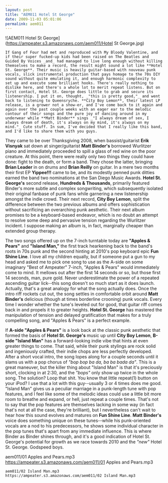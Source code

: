 ```yaml
---
layout: post
title: "AEM011 Hotel St George"
date: 2009-11-03 05:01:06
permalink: aem011
---
```

![AEM011 Hotel St George](https://ampeater.s3.amazonaws.com/aem011/Hotel St George.jpg)

    If Gang of Four had met and reproduced with My Bloody Valentine, and if their super fucked-up kids had been raised on The Beatles and Guided By Voices _and_ had managed to live long enough without killing themselves to make a record, the result might sound a lot like **Hotel St. George**. Their music is heavily guitar-based with nouveau punk vocals, slick instrumental production that pays homage to the 70s DIY sound without quite emulating it, and enough harmonic complexity to set up and execute some brilliant hooks. There's really nothing to dislike here, and there's a whole lot to merit repeat listens. But on first contact, Hotel St. George does little to grab and secure its listenership. I put it on, thought, _"this is pretty good,"_ and went back to listening to Queensryche. **City Boy Lemon**, their latest LP release, is a grower not a show-er, and I've come back to it again and again over the past couple weeks with an eager ear to the melodic contour of their songs and the pure joy of dancing around in my underwear while **Matt Binder** sings _"I always dream of sex, I always dream of death, it's always on my mind, it's always on my mind."_ Cute stuff. In sum, I've decided that I really like this band, and I'd like to share them with you guys.

They came to be over Thanksgiving 2008, when bassist/guitarist **Erik Visnyak** sat down at singer/guitarist **Matt Binder's** borrowed Wurlitzer piano and immediately proceeded to spill a glass of red wine on the poor creature. At this point, there were really only two things they could have done: fight to the death, or form a band. They chose the latter, bringing **Brian Leader** in on drums and **Brian Reilly** on guitar. In a mere two months their first EP **Yippee!!!** came to be, and its modestly penned punk ditties earned the band two nominations at the San Diego Music Awards. **Hotel St. George's** second release, **Hundreds & Thousands**, primarily featured Binder's more subtle and complex songwriting, which subsequently isolated their original fanbase of punk fans while garnering a new listenership amongst the indie crowd. Their next record, **City Boy Lemon**, split the difference between the two previous albums and offers sophistication without sacrificing an overarching punk aesthetic. Their next album promises to be a keyboard-based endeavor, which is no doubt an attempt to resolve some deep and pervasive tension regarding the Wurlitzer incident. I suppose making an album is, in fact, marginally cheaper than extended group therapy.

The two songs offered up on the 7-inch turntable today are **"Apples & Pears"** and **"Island Man,"** the first track hearkening back to the band's roots in 70s punk and the second hinting at 2010's pop keyboard epic **Fun Shine Line**. I love all my children equally, but if someone put a gun to my head and asked me to pick one song to use as the A-side on some imaginary "Best of Ampeater" 7-inch, "Apples & Pears" would immediately come to mind. It mellows out after the first 14 seconds or so, but those first 14 seconds, man, pure gold. Never underestimate the power of a repeated ascending guitar lick--this song doesn't so much start as it does launch. Actually, that's a great analogy for what the song actually does. Once the intro riff rockets cut out, the song settles in comfortable orbit around **Matt Binder's** delicious (though at times borderline crooning) punk vocals. Every time I wonder whether the tune's leveled out for good, that guitar riff comes back in and propels it to greater heights. **Hotel St. George** has mastered the manipulation of tension and delayed gratification that makes for a truly compelling song, and "Apples & Pears" is a perfect example.

If **A-side "Apples & Pears"** is a look back at the classic punk aesthetic that formed the basis of **Hotel St. George's** music up until **City Boy Lemon**, **B-side "Island Man"** has a forward-looking indie vibe that hints at even greater things to come. That said, while their punk stylings are rock solid and ingeniously crafted, their indie chops are less perfectly developed. After a short vocal intro, the song lopes along for a couple seconds until it slams us with a pop chorus of _"bop bop ba da, ba ba bada da"_. This is a great maneuver, but the killer thing about "Island Man" is that it's preciously short, clocking in at 2:30, and the _"bops"_ only show up twice in the whole song. The solution? Loop that shit. You know that little repeat(1) button on your iPod? I use that a lot with this guy--usually 3 or 4 times does me good. "Island Man" gives us a peculiar marriage in a punk-length tune with pop features, and I feel like some of the melodic ideas could use a little bit more room to breathe and expand, or hell, just repeat a couple times. That's not to say that the pop features are themselves lacking in some way (in fact that's not at all the case, they're brilliant), but I nevertheless can't wait to hear how this sound evolves and matures on **Fun Shine Line**. **Matt Binder's** voice does something unique on these tunes--while his punk-oriented vocals are a nod to his predecessors, he shows some individual character in the pop tunes that's apart from any immediate influence. This is where Binder as Binder shines through, and it's a good indication of Hotel St. George's potential for growth as we race towards 2010 and the _"new"_ Hotel St. George. Godspeed boys.
  
  aem011/01 Apples and Pears.mp3
    https://ampeater.s3.amazonaws.com/aem011/01 Apples and Pears.mp3
    
    aem011/02 Island Man.mp3
    https://ampeater.s3.amazonaws.com/aem011/02 Island Man.mp3
    
    